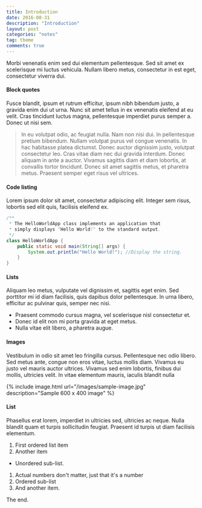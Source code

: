 ```yaml
---
title: Introduction
date: 2016-08-31
description: "Introduction"
layout: post
categories: "notes"
tag: theme
comments: true
---
```

Morbi venenatis enim sed dui elementum pellentesque. Sed sit amet ex scelerisque mi luctus vehicula. Nullam libero metus, consectetur in est eget, consectetur viverra dui.

#### Block quotes
Fusce blandit, ipsum et rutrum efficitur, ipsum nibh bibendum justo, a gravida enim dui ut urna. Nunc sit amet tellus in ex venenatis eleifend at eu velit. Cras tincidunt luctus magna, pellentesque imperdiet purus semper a. Donec ut nisi sem.

> In eu volutpat odio, ac feugiat nulla. Nam non nisi dui. In pellentesque pretium bibendum. Nullam volutpat purus vel congue venenatis. In hac habitasse platea dictumst. Donec auctor dignissim justo, volutpat consectetur leo. Cras vitae diam nec dui gravida interdum. Donec aliquam in ante a auctor. Vivamus sagittis diam et diam lobortis, at convallis tortor tincidunt. Donec sit amet sagittis metus, et pharetra metus. Praesent semper eget risus vel ultrices.

#### Code listing
Lorem ipsum dolor sit amet, consectetur adipiscing elit. Integer sem risus, lobortis sed elit quis, facilisis eleifend ex.

``` java
/**
 * The HelloWorldApp class implements an application that
 * simply displays "Hello World!" to the standard output.
 */
class HelloWorldApp {
    public static void main(String[] args) {
        System.out.println("Hello World!"); //Display the string.
    }
}
```

#### Lists
Aliquam leo metus, vulputate vel dignissim et, sagittis eget enim. Sed porttitor mi id diam facilisis, quis dapibus dolor pellentesque. In urna libero, efficitur ac pulvinar quis, semper nec nisi.

- Praesent commodo cursus magna, vel scelerisque nisl consectetur et.
- Donec id elit non mi porta gravida at eget metus.
- Nulla vitae elit libero, a pharetra augue.

#### Images
Vestibulum in odio sit amet leo fringilla cursus. Pellentesque nec odio libero. Sed metus ante, congue non eros vitae, luctus mollis diam. Vivamus eu justo vel mauris auctor ultrices. Vivamus sed enim lobortis, finibus dui mollis, ultricies velit. In vitae elementum mauris, iaculis blandit nulla

{% include image.html url="/images/sample-image.jpg" description="Sample 600 x 400 image" %}

#### List
Phasellus erat lorem, imperdiet in ultricies sed, ultricies ac neque. Nulla blandit quam et turpis sollicitudin feugiat. Praesent id turpis ut diam facilisis elementum.

1. First ordered list item
2. Another item
  * Unordered sub-list.
1. Actual numbers don't matter, just that it's a number
  1. Ordered sub-list
4. And another item.

The end.
